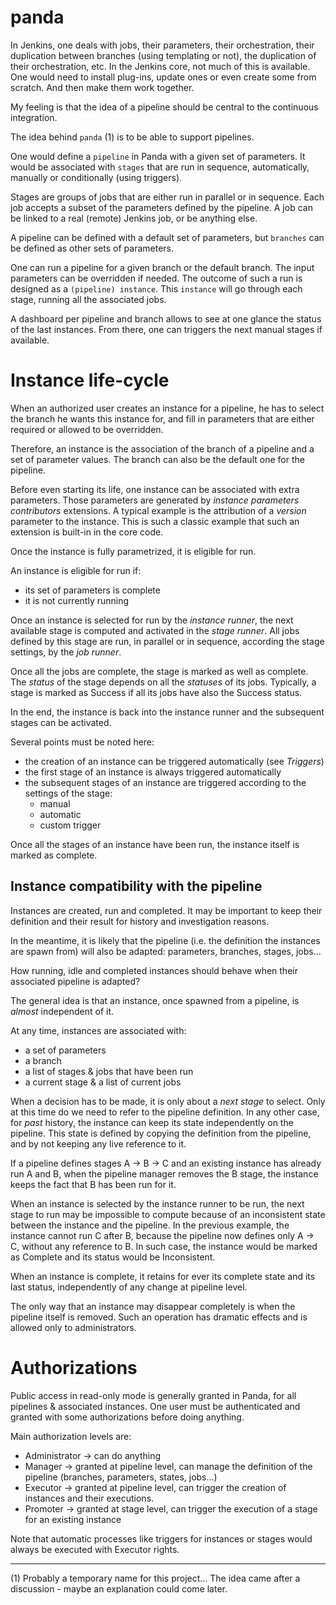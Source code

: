 panda
=====

In Jenkins, one deals with jobs, their parameters, their orchestration, their duplication between branches (using templating or not), the duplication of their orchestration, etc. In the Jenkins core, not much of this is available. One would need to install plug-ins, update ones or even create some from scratch. And then make them work together.

My feeling is that the idea of a pipeline should be central to the continuous integration.

The idea behind `panda` (1) is to be able to support pipelines.

One would define a `pipeline` in Panda with a given set of parameters. It would be associated with `stages` that are run in sequence, automatically, manually or conditionally (using triggers).

Stages are groups of jobs that are either run in parallel or in sequence. Each job accepts a subset of the parameters defined by the pipeline. A job can be linked to a real (remote) Jenkins job, or be anything else.

A pipeline can be defined with a default set of parameters, but `branches` can be defined as other sets of parameters.

One can run a pipeline for a given branch or the default branch. The input parameters can be overridden if needed. The outcome of such a run is designed as a `(pipeline) instance`. This `instance` will go through each stage, running all the associated jobs.

A dashboard per pipeline and branch allows to see at one glance the status of the last instances. From there, one can triggers the next manual stages if available.

# Instance life-cycle

When an authorized user creates an instance for a pipeline, he has to select the branch he wants this instance for, and fill in parameters that are either required or allowed to be overridden.

Therefore, an instance is the association of the branch of a pipeline and a set of parameter values. The branch can also be the default one for the pipeline.

Before even starting its life, one instance can be associated with extra parameters. Those parameters are generated by _instance parameters contributors_ extensions. A typical example is the attribution of a _version_ parameter to the instance. This is such a classic example that such an extension is built-in in the core code.

Once the instance is fully parametrized, it is eligible for run.

An instance is eligible for run if:
* its set of parameters is complete
* it is not currently running

Once an instance is selected for run by the _instance runner_, the next available stage is computed and activated in the _stage runner_. All jobs defined by this stage are run, in parallel or in sequence, according the stage settings, by the _job runner_.

Once all the jobs are complete, the stage is marked as well as complete. The _status_ of the stage depends on all the _statuses_ of its jobs. Typically, a stage is marked as Success if all its jobs have also the Success status.

In the end, the instance is back into the instance runner and the subsequent stages can be activated.

Several points must be noted here:
* the creation of an instance can be triggered automatically (see _Triggers_)
* the first stage of an instance is always triggered automatically
* the subsequent stages of an instance are triggered according to the settings of the stage:
  * manual
  * automatic
  * custom trigger

Once all the stages of an instance have been run, the instance itself is marked as complete.

## Instance compatibility with the pipeline

Instances are created, run and completed. It may be important to keep their definition and their result for history and investigation reasons.

In the meantime, it is likely that the pipeline (i.e. the definition the instances are spawn from) will also be adapted: parameters, branches, stages, jobs...

How running, idle and completed instances should behave when their associated pipeline is adapted?

The general idea is that an instance, once spawned from a pipeline, is _almost_ independent of it.

At any time, instances are associated with:
* a set of parameters
* a branch
* a list of stages & jobs that have been run
* a current stage & a list of current jobs

When a decision has to be made, it is only about a _next stage_ to select. Only at this time do we need to refer to the pipeline definition. In any other case, for _past_ history, the instance can keep its state independently on the pipeline. This state is defined by copying the definition from the pipeline, and by not keeping any live reference to it.

If a pipeline defines stages A -> B -> C and an existing instance has already run A and B, when the pipeline manager removes the B stage, the instance keeps the fact that B has been run for it.

When an instance is selected by the instance runner to be run, the next stage to run may be impossible to compute because of an inconsistent state between the instance and the pipeline. In the previous example, the instance cannot run C after B, because the pipeline now defines only A -> C, without any reference to B. In such case, the instance would be marked as Complete and its status would be Inconsistent.

When an instance is complete, it retains for ever its complete state and its last status, independently of any change at pipeline level.

The only way that an instance may disappear completely is when the pipeline itself is removed. Such an operation has dramatic effects and is allowed only to administrators.

# Authorizations

Public access in read-only mode is generally granted in Panda, for all pipelines & associated instances. One user must be authenticated and granted with some authorizations before doing anything.

Main authorization levels are:
* Administrator -> can do anything
* Manager -> granted at pipeline level, can manage the definition of the pipeline (branches, parameters, states, jobs...)
* Executor -> granted at pipeline level, can trigger the creation of instances and their executions.
* Promoter -> granted at stage level, can trigger the execution of a stage for an existing instance

Note that automatic processes like triggers for instances or stages would always be executed with Executor rights.

---
(1) Probably a temporary name for this project... The idea came after a discussion - maybe an explanation could come later.
